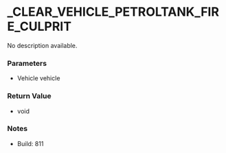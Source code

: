 # _CLEAR_VEHICLE_PETROLTANK_FIRE_CULPRIT

No description available.

### Parameters
* Vehicle vehicle

### Return Value
* void

### Notes
* Build: 811

